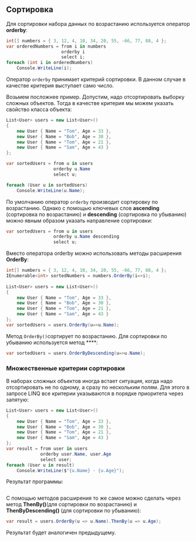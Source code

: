 ## Сортировка

Для сортировки набора данных по возрастанию используется оператор **orderby**:

```cs
int[] numbers = { 3, 12, 4, 10, 34, 20, 55, -66, 77, 88, 4 };
var orderedNumbers = from i in numbers
                     orderby i
                     select i;
foreach (int i in orderedNumbers)
    Console.WriteLine(i);
```

Оператор `orderby` принимает критерий сортировки. В данном случае в качестве критерия выступает само число.

Возьмем посложнее пример. Допустим, надо отсортировать выборку сложных объектов. Тогда в качестве критерия мы можем указать свойство класса объекта:

```cs
List<User> users = new List<User>()
{
    new User { Name = "Tom", Age = 33 },
    new User { Name = "Bob", Age = 30 },
    new User { Name = "Tom", Age = 21 },
    new User { Name = "Sam", Age = 43 }
};

var sortedUsers = from u in users
                  orderby u.Name
                  select u;

foreach (User u in sortedUsers)
    Console.WriteLine(u.Name);
```

По умолчанию оператор `orderby` производит сортировку по возрастанию. Однако с помощью ключевых слов **ascending** (сортировка 
по возрастанию) и **descending** (сортировка по убыванию) можно явным образом указать направление сортировки:

```cs
var sortedUsers = from u in users
                  orderby u.Name descending
                  select u;
```

Вместо оператора orderby можно использовать методы расширения **OrderBy**:

```cs
int[] numbers = { 3, 12, 4, 10, 34, 20, 55, -66, 77, 88, 4 };
IEnumerable<int> sortedNumbers = numbers.OrderBy(i=>i);
            
List<User> users = new List<User>()
{
    new User { Name = "Tom", Age = 33 },
    new User { Name = "Bob", Age = 30 },
    new User { Name = "Tom", Age = 21 },
    new User { Name = "Sam", Age = 43 }
};
var sortedUsers = users.OrderBy(u=>u.Name);
```

Метод `OrderBy()`сортирует по возрастанию. Для сортировки по убыванию используется метод ****:

```cs
var sortedUsers = users.OrderByDescending(u=>u.Name);
```

### Множественные критерии сортировки

В наборах сложных объектов иногда встает ситуация, когда надо отсортировать не по одному, а сразу по нескольким полям. Для этого в запросе LINQ все критерии 
указываются в порядке приоритета через запятую:

```cs
List<User> users = new List<User>()
{
    new User { Name = "Tom", Age = 33 },
    new User { Name = "Bob", Age = 30 },
    new User { Name = "Tom", Age = 21 },
    new User { Name = "Sam", Age = 43 }
};
var result = from user in users
             orderby user.Name, user.Age
             select user;
foreach (User u in result)
    Console.WriteLine($"{u.Name} - {u.Age}");
```

Результат программы:

```

```

С помощью методов расширения то же самое можно сделать через метод **ThenBy()**(для сортировки по возрастанию) и **ThenByDescending()** (для сортировки по убыванию):

```cs
var result = users.OrderBy(u => u.Name).ThenBy(u => u.Age);
```

Результат будет аналогичен предыдущему.

